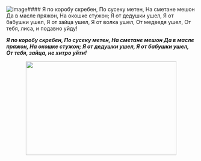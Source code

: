 ![image](https://github.com/user-attachments/assets/86716e33-207a-4152-975d-4d647d1c72de)#### Я по коробу скребен, По сусеку метен, На сметане мешон Да в масле пряжон, На окошке стужон; Я от дедушки ушел, Я от бабушки ушел, Я от зайца ушел, Я от волка ушел, От медведя ушел, От тебя, лиса, и подавно уйду!


***Я по коробу скребен, По сусеку метен, На сметане мешон Да в масле пряжон, На окошке стужон; Я от дедушки ушел, Я от бабушки ушел, От тебя, зайца, не хитро уйти!***

<p align="center">
  <img width="400" height="250" src="https://github.com/blademoon/Markdown/blob/main/Picture/cat.jpg">
</p>
